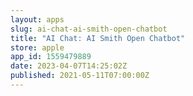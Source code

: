 ```yaml
---
layout: apps
slug: ai-chat-ai-smith-open-chatbot
title: "AI Chat: AI Smith Open Chatbot"
store: apple
app_id: 1559479889
date: 2023-04-07T14:25:02Z
published: 2021-05-11T07:00:00Z
---
```

